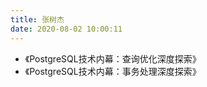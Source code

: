 ```yaml
---
title: 张树杰
date: 2020-08-02 10:00:11
---
```



* 《PostgreSQL技术内幕：查询优化深度探索》
* 《PostgreSQL技术内幕：事务处理深度探索》

